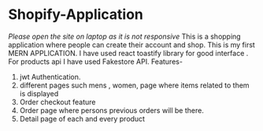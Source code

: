# Shopify-Application 
*Please open the site on laptop as it is not responsive*
This is a shopping application where people can create their account and shop. This is my first MERN APPLICATION. 
I have used react toastify library for good interface . For products api I have used Fakestore API. 
Features-
1) jwt Authentication. 
3) different pages such mens , women, page where items related to them is displayed
4) Order checkout feature
5) Order page where persons previous orders will be there.
6) Detail page of each and every product
